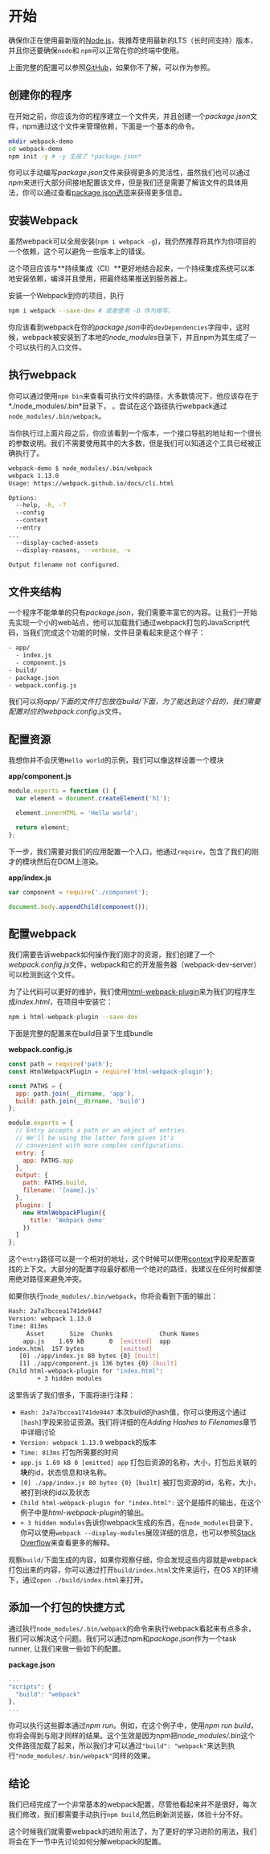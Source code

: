# 开始

确保你正在使用最新版的[Node.js](http://nodejs.org/)，我推荐使用最新的LTS（长时间支持）版本，并且你还要确保`node`和 `npm`可以正常在你的终端中使用。

上面完整的配置可以参照[GitHub](https://github.com/survivejs-demos/webpack-demo)，如果你不了解，可以作为参照。

## 创建你的程序

在开始之前，你应该为你的程序建立一个文件夹，并且创建一个*package.json*文件，npm通过这个文件来管理依赖，下面是一个基本的命令。

```sh
mkdir webpack-demo
cd webpack-demo
npm init -y # -y 生成了 *package.json*
```

你可以手动编写*package.json*文件来获得更多的灵活性，虽然我们也可以通过*npm*来进行大部分间接地配置该文件，但是我们还是需要了解该文件的具体用法，你可以通过查看[package.json选项](https://docs.npmjs.com/files/package.json)来获得更多信息。

## 安装Webpack

虽然webpack可以全局安装(`npm i webpack -g`)，我仍然推荐将其作为你项目的一个依赖，这个可以避免一些版本上的错误。

这个项目应该与**持续集成（CI）**更好地结合起来，一个持续集成系统可以本地安装依赖，编译并且使用，把最终结果推送到服务器上。

安装一个Webpack到你的项目，执行

```sh
npm i webpack --save-dev # 或者使用 -D 作为缩写。
```

你应该看到webpack在你的*package.json*中的`devDependencies`字段中，这时候，webpack被安装到了本地的*node_modules*目录下，并且npm为其生成了一个可以执行的入口文件。

## 执行webpack

你可以通过使用`npm bin`来查看可执行文件的路径，大多数情况下，他应该存在于*./node_modules/.bin*目录下， 。尝试在这个路径执行webpack通过`node_modules/.bin/webpack`。

当你执行过上面片段之后，你应该看到一个版本，一个接口导航的地址和一个很长的参数说明。我们不需要使用其中的大多数，但是我们可以知道这个工具已经被正确执行了。

```sh
webpack-demo $ node_modules/.bin/webpack
webpack 1.13.0
Usage: https://webpack.github.io/docs/cli.html

Options:
  --help, -h, -?
  --config
  --context
  --entry
...
  --display-cached-assets
  --display-reasons, --verbose, -v

Output filename not configured.
```

## 文件夹结构

一个程序不能单单的只有*package.json*，我们需要丰富它的内容。让我们一开始先实现一个小的web站点，他可以加载我们通过webpack打包的JavaScript代码，当我们完成这个功能的时候，文件目录看起来是这个样子：

```sh
- app/
  - index.js
  - component.js
- build/
- package.json
- webpack.config.js
```

我们可以将*app/*下面的文件打包放在*build/*下面，为了能达到这个目的，我们需要配置对应的*webpack.config.js*文件。

## 配置资源

我想你并不会厌倦`Hello world`的示例，我们可以像这样设置一个模块

**app/component.js**

```js
module.exports = function () {
  var element = document.createElement('h1');

  element.innerHTML = 'Hello world';

  return element;
};
```

下一步，我们需要对我们的应用配置一个入口，他通过`require`，包含了我们的刚才的模块然后在DOM上渲染。

**app/index.js**

```js
var component = require('./component');

document.body.appendChild(component());
```

## 配置webpack

我们需要告诉webpack如何操作我们刚才的资源，我们创建了一个*webpack.config.js*文件，webpack和它的开发服务器（webpack-dev-server）可以检测到这个文件。

为了让代码可以更好的维护，我们使用[html-webpack-plugin](https://www.npmjs.com/package/html-webpack-plugin)来为我们的程序生成*index.html*，在项目中安装它：

```sh
npm i html-webpack-plugin --save-dev
```

下面是完整的配置来在build目录下生成bundle

**webpack.config.js**

```js
const path = require('path');
const HtmlWebpackPlugin = require('html-webpack-plugin');

const PATHS = {
  app: path.join(__dirname, 'app'),
  build: path.join(__dirname, 'build')
};

module.exports = {
  // Entry accepts a path or an object of entries.
  // We'll be using the latter form given it's
  // convenient with more complex configurations.
  entry: {
    app: PATHS.app
  },
  output: {
    path: PATHS.build,
    filename: '[name].js'
  },
  plugins: [
    new HtmlWebpackPlugin({
      title: 'Webpack demo'
    })
  ]
};
```

这个`entry`路径可以是一个相对的地址，这个时候可以使用[context](https://webpack.github.io/docs/configuration.html#context)字段来配置查找的上下文。大部分的配置字段最好都用一个绝对的路径，我建议在任何时候都使用绝对路径来避免冲突。

如果你执行`node_modules/.bin/webpack`，你将会看到下面的输出：

```sh
Hash: 2a7a7bccea1741de9447
Version: webpack 1.13.0
Time: 813ms
     Asset       Size  Chunks             Chunk Names
    app.js    1.69 kB       0  [emitted]  app
index.html  157 bytes          [emitted]
   [0] ./app/index.js 80 bytes {0} [built]
   [1] ./app/component.js 136 bytes {0} [built]
Child html-webpack-plugin for "index.html":
        + 3 hidden modules
```

这里告诉了我们很多，下面将进行注释：

- `Hash: 2a7a7bccea1741de9447` 本次build的hash值，你可以使用这个通过`[hash]`字段来验证资源。我们将详细的在*Adding Hashes to Filenames*章节中详细讨论
- `Version: webpack 1.13.0` webpack的版本
- `Time: 813ms` 打包所需要的时间
- `app.js 1.69 kB 0 [emitted] app` 打包后资源的名称，大小，打包后关联的**块**的id，状态信息和块名称。
- `[0] ./app/index.js 80 bytes {0} [built]` 被打包资源的id，名称，大小，被打到块的id以及状态
- `Child html-webpack-plugin for "index.html":` 这个是插件的输出，在这个例子中是*html-webpack-plugin*的输出。
- `+ 3 hidden modules`告诉你webpack生成的东西，在`node_modules`目录下，你可以使用`webpack --display-modules`展现详细的信息，也可以参照[Stack Overflow](https://stackoverflow.com/questions/28858176/what-does-webpack-mean-by-xx-hidden-modules)来查看更多的解释。

观察`build/`下面生成的内容，如果你观察仔细，你会发现这些内容就是webpack打包出来的内容，你可以通过打开`build/index.html`文件来运行，在OS X的环境下，通过`open ./build/index.html`来打开。

## 添加一个打包的快捷方式

通过执行`node_modules/.bin/webpack`的命令来执行webpack看起来有点多余，我们可以解决这个问题。我们可以通过npm和*package.json*作为一个task runner, 让我们来做一些如下的配置。

**package.json**

```js
...
"scripts": {
  "build": "webpack"
},
...
```
你可以执行这些脚本通过*npm run*。例如，在这个例子中，使用*npm run build*，你将会得到与刚才同样的结果。这个生效是因为npm把*node_modules/.bin*这个文件路径加载了起来，所以我们才可以通过`"build": "webpack"`来达到执行`"node_modules/.bin/webpack"`同样的效果。

## 结论

我们已经完成了一个非常基本的webpack配置，尽管他看起来并不是很好，每次我们修改，我们都需要手动执行`npm build`,然后刷新浏览器，体验十分不好。

这个时候我们就需要webpack的进阶用法了，为了更好的学习进阶的用法，我们将会在下一节中先讨论如何分解webpack的配置。
